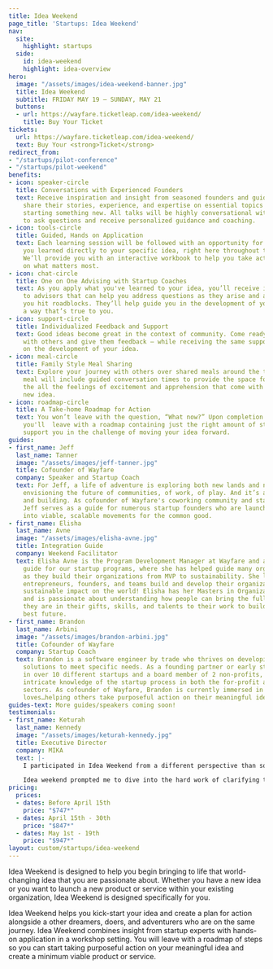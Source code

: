 ```yaml
---
title: Idea Weekend
page_title: 'Startups: Idea Weekend'
nav:
  site:
    highlight: startups
  side:
    id: idea-weekend
    highlight: idea-overview
hero:
  image: "/assets/images/idea-weekend-banner.jpg"
  title: Idea Weekend
  subtitle: FRIDAY MAY 19 – SUNDAY, MAY 21
  buttons:
  - url: https://wayfare.ticketleap.com/idea-weekend/
    title: Buy Your Ticket
tickets:
  url: https://wayfare.ticketleap.com/idea-weekend/
  text: Buy Your <strong>Ticket</strong>
redirect_from:
- "/startups/pilot-conference"
- "/startups/pilot-weekend"
benefits:
- icon: speaker-circle
  title: Conversations with Experienced Founders
  text: Receive inspiration and insight from seasoned founders and guides as they
    share their stories, experience, and expertise on essential topics related to
    starting something new. All talks will be highly conversational with the opportunity
    to ask questions and receive personalized guidance and coaching.
- icon: tools-circle
  title: Guided, Hands on Application
  text: Each learning session will be followed with an opportunity for you apply what
    you learned directly to your specific idea, right here throughout the weekend.
    We’ll provide you with an interactive workbook to help you take action and focus
    on what matters most.
- icon: chat-circle
  title: One on One Advising with Startup Coaches
  text: As you apply what you've learned to your idea, you’ll receive immediate access
    to advisors that can help you address questions as they arise and assist you when
    you hit roadblocks. They’ll help guide you in the development of your idea in
    a way that’s true to you.
- icon: support-circle
  title: Individualized Feedback and Support
  text: Good ideas become great in the context of community. Come ready to share insight
    with others and give them feedback – while receiving the same support from them
    on the development of your idea.
- icon: meal-circle
  title: Family Style Meal Sharing
  text: Explore your journey with others over shared meals around the table. Each
    meal will include guided conversation times to provide the space for you to process
    the all the feelings of excitement and apprehension that come with launching a
    new idea.
- icon: roadmap-circle
  title: A Take-home Roadmap for Action
  text: You won’t leave with the question, “What now?” Upon completion of the weekend,
    you'll  leave with a roadmap containing just the right amount of structure to
    support you in the challenge of moving your idea forward.
guides:
- first_name: Jeff
  last_name: Tanner
  image: "/assets/images/jeff-tanner.jpg"
  title: Cofounder of Wayfare
  company: Speaker and Startup Coach
  text: For Jeff, a life of adventure is exploring both new lands and new ideas. It’s
    envisioning the future of communities, of work, of play. And it’s about starting
    and building. As cofounder of Wayfare's coworking community and startup programs,
    Jeff serves as a guide for numerous startup founders who are launching their ideas
    into viable, scalable movements for the common good.
- first_name: Elisha
  last_name: Avne
  image: "/assets/images/elisha-avne.jpg"
  title: Integration Guide
  company: Weekend Facilitator
  text: Elisha Avne is the Program Development Manager at Wayfare and an Integration
    guide for our startup programs, where she has helped guide many organizations
    as they build their organizations from MVP to sustainability. She loves helping
    entrepreneurs, founders, and teams build and develop their organizations to reach
    sustainable impact on the world! Elisha has her Masters in Organizational Psychology
    and is passionate about understanding how people can bring the fullness of who
    they are in their gifts, skills, and talents to their work to build the world’s
    best future.
- first_name: Brandon
  last_name: Arbini
  image: "/assets/images/brandon-arbini.jpg"
  title: Cofounder of Wayfare
  company: Startup Coach
  text: Brandon is a software engineer by trade who thrives on developing systemized
    solutions to meet specific needs. As a founding partner or early stage employee
    in over 10 different startups and a board member of 2 non-profits,  Brandon has
    intricate knowledge of the startup process in both the for-profit and non-profit
    sectors. As cofounder of Wayfare, Brandon is currently immersed in a world he
    loves…helping others take purposeful action on their meaningful ideas.
guides-text: More guides/speakers coming soon!
testimonials:
- first_name: Keturah
  last_name: Kennedy
  image: "/assets/images/keturah-kennedy.jpg"
  title: Executive Director
  company: MIKA
  text: |-
    I participated in Idea Weekend from a different perspective than some of the other participants. I wasn’t starting something brand new, but I had a new idea for our already existing organization. I had some specific questions regarding funding and sustainability… and as was the case with many people in the room, what I started thinking was the problem was only scratching the surface.

    Idea weekend prompted me to dive into the hard work of clarifying the root problem in order to know what the best solutions were, and the best part was that I wasn’t alone. It was so inspiring to be with 14 other people who were vulnerable enough to ask similar hard questions and ideate together with the guidance of coaches. What seemed like a hard and scary process was totally worth it in the end, brought me a lot of clarity, and made me excited to dive into what’s next!
pricing:
  prices:
  - dates: Before April 15th
    price: "$747*"
  - dates: April 15th - 30th
    price: "$847*"
  - dates: May 1st - 19th
    price: "$947*"
layout: custom/startups/idea-weekend
---
```


Idea Weekend is designed to help you begin bringing to life that world-changing idea that you are passionate about. Whether you have a new idea or you want to launch a new product or service within your existing organization, Idea Weekend is designed specifically for you.

Idea Weekend helps you kick-start your idea and create a plan for action alongside a other dreamers, doers, and adventurers who are on the same journey. Idea Weekend combines insight from startup experts with hands-on application in a workshop setting. You will leave with a roadmap of steps so you can start taking purposeful action on your meaningful idea and create a minimum viable product or service.
